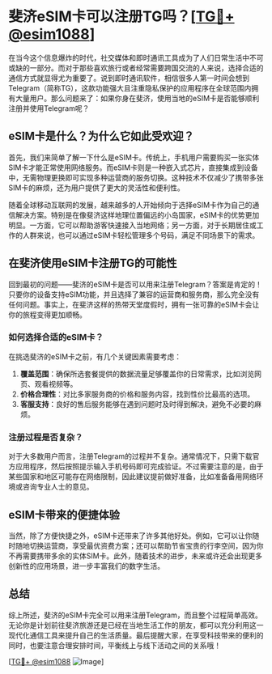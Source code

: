 # 斐济eSIM卡可以注册TG吗？[[TG💪+ @esim1088](https://t.me/s/esim1088)]

在当今这个信息爆炸的时代，社交媒体和即时通讯工具成为了人们日常生活中不可或缺的一部分。而对于那些喜欢旅行或者经常需要跨国交流的人来说，选择合适的通信方式就显得尤为重要了。说到即时通讯软件，相信很多人第一时间会想到Telegram（简称TG），这款功能强大且注重隐私保护的应用程序在全球范围内拥有大量用户。那么问题来了：如果你身在斐济，使用当地的eSIM卡是否能够顺利注册并使用Telegram呢？

## eSIM卡是什么？为什么它如此受欢迎？

首先，我们来简单了解一下什么是eSIM卡。传统上，手机用户需要购买一张实体SIM卡才能正常使用网络服务。而eSIM卡则是一种嵌入式芯片，直接集成到设备中，无需物理更换即可实现多种运营商的服务切换。这种技术不仅减少了携带多张SIM卡的麻烦，还为用户提供了更大的灵活性和便利性。

随着全球移动互联网的发展，越来越多的人开始倾向于选择eSIM卡作为自己的通信解决方案。特别是在像斐济这样地理位置偏远的小岛国家，eSIM卡的优势更加明显。一方面，它可以帮助游客快速接入当地网络；另一方面，对于长期居住或工作的人群来说，也可以通过eSIM卡轻松管理多个号码，满足不同场景下的需求。

## 在斐济使用eSIM卡注册TG的可能性

回到最初的问题——斐济的eSIM卡是否可以用来注册Telegram？答案是肯定的！只要你的设备支持eSIM功能，并且选择了兼容的运营商和服务商，那么完全没有任何问题。事实上，在斐济这样的热带天堂度假时，拥有一张可靠的eSIM卡会让你的旅程变得更加顺畅。

### 如何选择合适的eSIM卡？

在挑选斐济的eSIM卡之前，有几个关键因素需要考虑：

1. **覆盖范围**：确保所选套餐提供的数据流量足够覆盖你的日常需求，比如浏览网页、观看视频等。
2. **价格合理性**：对比多家服务商的价格和服务内容，找到性价比最高的选项。
3. **客服支持**：良好的售后服务能够在遇到问题时及时得到解决，避免不必要的麻烦。

### 注册过程是否复杂？

对于大多数用户而言，注册Telegram的过程并不复杂。通常情况下，只需下载官方应用程序，然后按照提示输入手机号码即可完成验证。不过需要注意的是，由于某些国家和地区可能存在网络限制，因此建议提前做好准备，比如准备备用网络环境或咨询专业人士的意见。

## eSIM卡带来的便捷体验

当然，除了方便快捷之外，eSIM卡还带来了许多其他好处。例如，它可以让你随时随地切换运营商，享受最优资费方案；还可以帮助节省宝贵的行李空间，因为你不再需要携带多余的实体SIM卡。此外，随着技术的进步，未来或许还会出现更多创新性的应用场景，进一步丰富我们的数字生活。

## 总结

综上所述，斐济的eSIM卡完全可以用来注册Telegram，而且整个过程简单高效。无论你是计划前往斐济旅游还是已经在当地生活工作的朋友，都可以充分利用这一现代化通信工具来提升自己的生活质量。最后提醒大家，在享受科技带来的便利的同时，也要注意合理安排时间，平衡线上与线下活动之间的关系哦！

[[TG💪+ @esim1088](https://t.me/s/esim1088) ![Image](https://i.postimg.cc/4NQfJmqS/Snipaste-2025-05-13-00-14-12.png)]